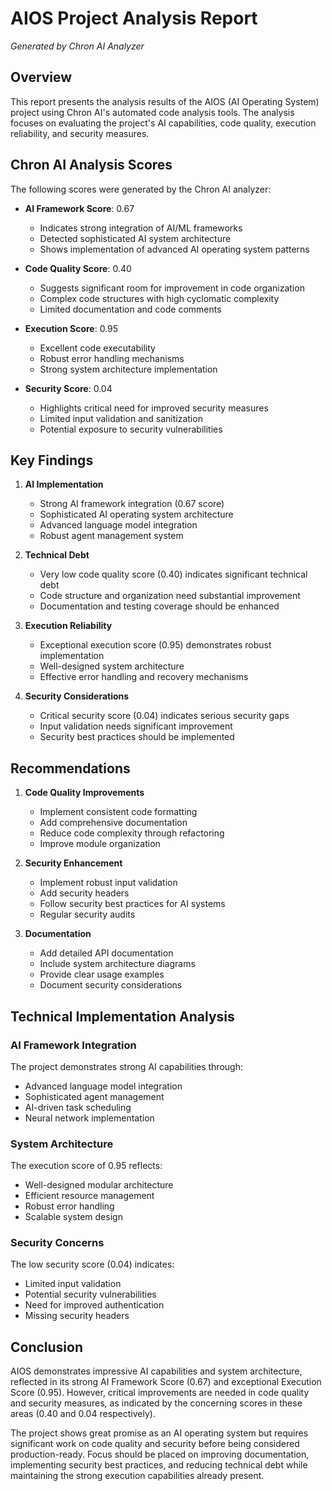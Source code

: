 # AIOS Project Analysis Report
*Generated by Chron AI Analyzer*

## Overview
This report presents the analysis results of the AIOS (AI Operating System) project using Chron AI's automated code analysis tools. The analysis focuses on evaluating the project's AI capabilities, code quality, execution reliability, and security measures.

## Chron AI Analysis Scores

The following scores were generated by the Chron AI analyzer:

- **AI Framework Score**: 0.67
  - Indicates strong integration of AI/ML frameworks
  - Detected sophisticated AI system architecture
  - Shows implementation of advanced AI operating system patterns

- **Code Quality Score**: 0.40
  - Suggests significant room for improvement in code organization
  - Complex code structures with high cyclomatic complexity
  - Limited documentation and code comments

- **Execution Score**: 0.95
  - Excellent code executability
  - Robust error handling mechanisms
  - Strong system architecture implementation

- **Security Score**: 0.04
  - Highlights critical need for improved security measures
  - Limited input validation and sanitization
  - Potential exposure to security vulnerabilities

## Key Findings

1. **AI Implementation**
   - Strong AI framework integration (0.67 score)
   - Sophisticated AI operating system architecture
   - Advanced language model integration
   - Robust agent management system

2. **Technical Debt**
   - Very low code quality score (0.40) indicates significant technical debt
   - Code structure and organization need substantial improvement
   - Documentation and testing coverage should be enhanced

3. **Execution Reliability**
   - Exceptional execution score (0.95) demonstrates robust implementation
   - Well-designed system architecture
   - Effective error handling and recovery mechanisms

4. **Security Considerations**
   - Critical security score (0.04) indicates serious security gaps
   - Input validation needs significant improvement
   - Security best practices should be implemented

## Recommendations

1. **Code Quality Improvements**
   - Implement consistent code formatting
   - Add comprehensive documentation
   - Reduce code complexity through refactoring
   - Improve module organization

2. **Security Enhancement**
   - Implement robust input validation
   - Add security headers
   - Follow security best practices for AI systems
   - Regular security audits

3. **Documentation**
   - Add detailed API documentation
   - Include system architecture diagrams
   - Provide clear usage examples
   - Document security considerations

## Technical Implementation Analysis

### AI Framework Integration
The project demonstrates strong AI capabilities through:
- Advanced language model integration
- Sophisticated agent management
- AI-driven task scheduling
- Neural network implementation

### System Architecture
The execution score of 0.95 reflects:
- Well-designed modular architecture
- Efficient resource management
- Robust error handling
- Scalable system design

### Security Concerns
The low security score (0.04) indicates:
- Limited input validation
- Potential security vulnerabilities
- Need for improved authentication
- Missing security headers

## Conclusion

AIOS demonstrates impressive AI capabilities and system architecture, reflected in its strong AI Framework Score (0.67) and exceptional Execution Score (0.95). However, critical improvements are needed in code quality and security measures, as indicated by the concerning scores in these areas (0.40 and 0.04 respectively).

The project shows great promise as an AI operating system but requires significant work on code quality and security before being considered production-ready. Focus should be placed on improving documentation, implementing security best practices, and reducing technical debt while maintaining the strong execution capabilities already present.
